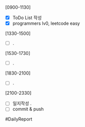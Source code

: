 [0900-1130]
- [x] ToDo List 작성
- [x] programmers lv0, leetcode easy  

[1330-1500]
- [ ] .

[1530-1730]
- [ ] .

[1830-2100]
- [ ] .

[2100-2330]
- [ ] 일지작성
	.
- [ ] commit & push

#DailyReport 